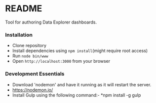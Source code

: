 # README #

Tool for authoring Data Explorer dashboards.



### Installation ###

* Clone repository
* Install dependencies using `npm install`(might require root access)
* Run `node bin/www`
* Open `http://localhost:3000` from your browser

 
### Development Essentials ###
 * Download 'nodemon' and have it running as it will restart the server.
 * https://nodemon.io/
 * Install Gulp using the following command:-
      *npm install -g gulp


